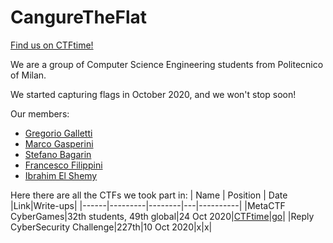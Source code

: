 # CangureTheFlat
[Find us on CTFtime!](https://ctftime.org/team/137370)

We are a group of Computer Science Engineering students from Politecnico of Milan.

We started capturing flags in October 2020, and we won't stop soon!

Our members: 
* [Gregorio Galletti](https://github.com/gregalletti)
* [Marco Gasperini](https://github.com/marcuz1996)
* [Stefano Bagarin](https://github.com/stepolimi)
* [Francesco Filippini](https://github.com/filippinifra)
* [Ibrahim El Shemy](https://github.com/ibriaco)

Here there are all the CTFs we took part in:
| Name | Position | Date |Link|Write-ups|
|------|---------|--------|---|----------|
|MetaCTF CyberGames|32th students, 49th global|24 Oct 2020|[CTFtime](https://ctftime.org/event/1106)|[go](https://github.com/gregalletti/CTF_writeups/tree/main/MetaCTF2020)|
|Reply CyberSecurity Challenge|227th|10 Oct 2020|x|x|
